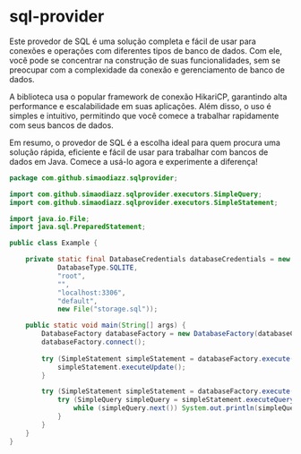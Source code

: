 # sql-provider

Este provedor de SQL é uma solução completa e fácil de usar para conexões e operações com diferentes tipos de banco de dados. 
Com ele, você pode se concentrar na construção de suas funcionalidades, sem se preocupar com a complexidade da conexão e gerenciamento de banco de dados.

A biblioteca usa o popular framework de conexão HikariCP, garantindo alta performance e escalabilidade em suas aplicações. 
Além disso, o uso é simples e intuitivo, permitindo que você comece a trabalhar rapidamente com seus bancos de dados.

Em resumo, o provedor de SQL é a escolha ideal para quem procura uma solução rápida, eficiente e fácil de usar para trabalhar com bancos de dados em Java. 
Comece a usá-lo agora e experimente a diferença!

```java
package com.github.simaodiazz.sqlprovider;

import com.github.simaodiazz.sqlprovider.executors.SimpleQuery;
import com.github.simaodiazz.sqlprovider.executors.SimpleStatement;

import java.io.File;
import java.sql.PreparedStatement;

public class Example {

    private static final DatabaseCredentials databaseCredentials = new DatabaseCredentials(
            DatabaseType.SQLITE,
            "root",
            "",
            "localhost:3306",
            "default",
            new File("storage.sql"));

    public static void main(String[] args) {
        DatabaseFactory databaseFactory = new DatabaseFactory(databaseCredentials);
        databaseFactory.connect();
        
        try (SimpleStatement simpleStatement = databaseFactory.execute("CREATE TABLE IF NOT EXISTS test (playerName VARCHAR(16) NOT NULL)")) {
            simpleStatement.executeUpdate();
        }

        try (SimpleStatement simpleStatement = databaseFactory.execute("SELECT * FROM test")) {
            try (SimpleQuery simpleQuery = simpleStatement.executeQuery()) {
                while (simpleQuery.next()) System.out.println(simpleQuery.getString("playerName"));
            }
        }
    }
}
```
